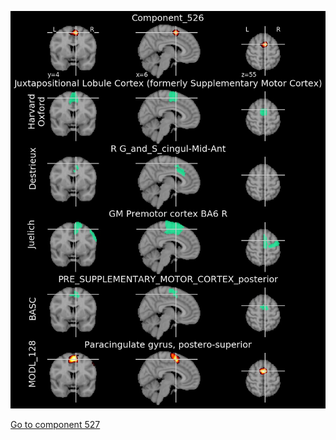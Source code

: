 


![526](preliminary/526.jpg "Component 526")

[Go to component 527](https://parietal-inria.github.io/MODL_atlas/1024/527 "Component 527")